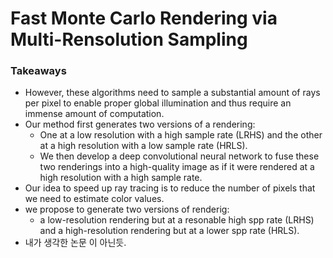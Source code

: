 # Fast Monte Carlo Rendering via Multi-Rensolution Sampling 

### Takeaways
- However, these algorithms need to sample a substantial amount of rays per pixel to enable proper global illumination and thus require an immense amount of computation.
- Our method first generates two versions of a rendering:
  - One at a low resolution with a high sample rate (LRHS) and the other at a high resolution with a low sample rate (HRLS).
  - We then develop a deep convolutional neural network to fuse these two renderings into a high-quality image as if it were rendered at a high resolution with a high sample rate.
- Our idea to speed up ray tracing is to reduce the number of pixels that we need to estimate color values.
- we propose to generate two versions of renderig: 
  - a low-resolution rendering but at a resonable high spp rate (LRHS) and a high-resolution rendering but at a lower spp rate (HRLS).
- 내가 생각한 논문 이 아닌듯.